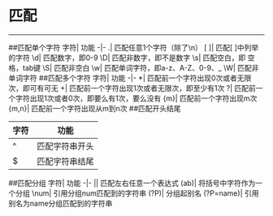 # 匹配
---
##匹配单个字符
字符|	功能
-|-
.|	匹配任意1个字符（除了\n）
[ ]|	匹配[ ]中列举的字符
\d|	匹配数字，即0-9
\D|	匹配非数字，即不是数字
\s|	匹配空白，即 空格，tab键
\S|	匹配非空白
\w|	匹配单词字符，即a-z、A-Z、0-9、_
\W|	匹配非单词字符
##匹配多个字符
字符|	功能
-|-
*|	匹配前一个字符出现0次或者无限次，即可有可无
+|	匹配前一个字符出现1次或者无限次，即至少有1次
?|	匹配前一个字符出现1次或者0次，即要么有1次，要么没有
{m}|	匹配前一个字符出现m次
{m,n}|	匹配前一个字符出现从m到n次
##匹配开头结尾

字符|	功能
-|-
^|	匹配字符串开头
$|	匹配字符串结尾

##匹配分组
字符|	功能
-|-
\||	匹配左右任意一个表达式
(ab)|	将括号中字符作为一个分组
\num|	引用分组num匹配到的字符串
(?P<name>)|	分组起别名
(?P=name)|	引用别名为name分组匹配到的字符串
